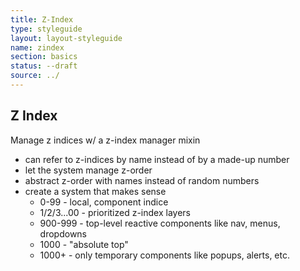 ```yaml
---
title: Z-Index
type: styleguide
layout: layout-styleguide
name: zindex
section: basics
status: --draft
source: ../
---
```



<main markdown="1">

## Z Index

Manage z indices w/ a z-index manager mixin

- can refer to z-indices by name instead of by a made-up number
- let the system manage z-order
- abstract z-order with names instead of random numbers
- create a system that makes sense
  - 0-99 - local, component indice
  - 1/2/3...00 - prioritized z-index layers
  - 900-999 - top-level reactive components like nav, menus, dropdowns
  - 1000 - "absolute top"
  - 1000+ - only temporary components like popups, alerts, etc.

</main>